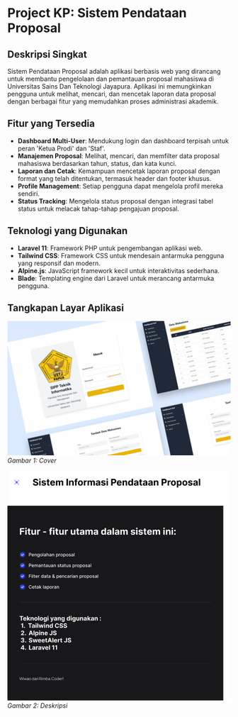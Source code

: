 # Project KP: Sistem Pendataan Proposal

## Deskripsi Singkat

Sistem Pendataan Proposal adalah aplikasi berbasis web yang dirancang untuk membantu pengelolaan dan pemantauan proposal mahasiswa di Universitas Sains Dan Teknologi Jayapura. Aplikasi ini memungkinkan pengguna untuk melihat, mencari, dan mencetak laporan data proposal dengan berbagai fitur yang memudahkan proses administrasi akademik.

## Fitur yang Tersedia

-   **Dashboard Multi-User**: Mendukung login dan dashboard terpisah untuk peran 'Ketua Prodi' dan 'Staf'.
-   **Manajemen Proposal**: Melihat, mencari, dan memfilter data proposal mahasiswa berdasarkan tahun, status, dan kata kunci.
-   **Laporan dan Cetak**: Kemampuan mencetak laporan proposal dengan format yang telah ditentukan, termasuk header dan footer khusus.
-   **Profile Management**: Setiap pengguna dapat mengelola profil mereka sendiri.
-   **Status Tracking**: Mengelola status proposal dengan integrasi tabel status untuk melacak tahap-tahap pengajuan proposal.

## Teknologi yang Digunakan

-   **Laravel 11**: Framework PHP untuk pengembangan aplikasi web.
-   **Tailwind CSS**: Framework CSS untuk mendesain antarmuka pengguna yang responsif dan modern.
-   **Alpine.js**: JavaScript framework kecil untuk interaktivitas sederhana.
-   **Blade**: Templating engine dari Laravel untuk merancang antarmuka pengguna.

## Tangkapan Layar Aplikasi

![Cover](https://github.com/anjastabuni/project-kp/blob/main/public/img/Cover.jpg)
_Gambar 1: Cover_

![Desc](https://github.com/anjastabuni/project-kp/blob/main/public/img/deskripsi.png)
_Gambar 2: Deskripsi_

